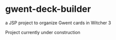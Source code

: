 # gwent-deck-builder
a JSP project to organize Gwent cards in Witcher 3  
  
Project currently under construction
